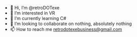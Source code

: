 - 👋 Hi, I’m @retroDOTexe
- 👀 I’m interested in VR
- 🌱 I’m currently learning C#
- 💞️ I’m looking to collaborate on nothing, absolutely nothing
- 📫 How to reach me retrodotexebusiness@gmail.com
